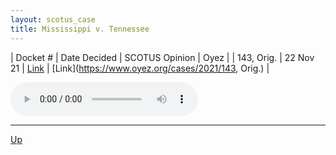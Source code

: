 ```yaml
---
layout: scotus_case
title: Mississippi v. Tennessee
---
```


| Docket # | Date Decided | SCOTUS Opinion | Oyez |
| 143, Orig. | 22 Nov 21 | [Link](https://www.supremecourt.gov/opinions/21pdf/595us1r3_n758.pdf) | [Link](https://www.oyez.org/cases/2021/143, Orig.) |

<audio controls>
   <source src='./resources/143, Orig..mp3' type='audio/mpeg'>
</audio>

<object data='./resources/143, Orig..pdf' type='application/pdf'></object>

---

[Up](./README.md)